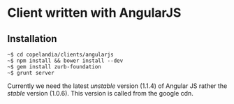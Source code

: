 # Client written with AngularJS

## Installation

    ~$ cd copelandia/clients/angularjs
    ~$ npm install && bower install --dev
    ~$ gem install zurb-foundation
    ~$ grunt server

Currently we need the latest _unstable_ version (1.1.4) of Angular JS rather the _stable_ version (1.0.6). This version is called from the google cdn.
